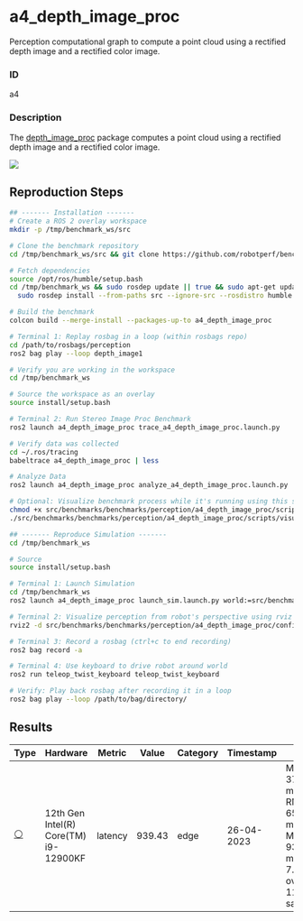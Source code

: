 # a4_depth_image_proc

Perception computational graph to compute a point cloud using a rectified depth image and a rectified color image.

### ID
a4

### Description
The [depth_image_proc](https://github.com/ros-perception/image_pipeline/tree/humble/depth_image_proc) package computes a point cloud using a rectified depth image and a rectified color image. 


![](/imgs/a3_stereo_image_proc_graph.png)

## Reproduction Steps

```bash
## ------- Installation -------
# Create a ROS 2 overlay workspace
mkdir -p /tmp/benchmark_ws/src

# Clone the benchmark repository
cd /tmp/benchmark_ws/src && git clone https://github.com/robotperf/benchmarks

# Fetch dependencies
source /opt/ros/humble/setup.bash
cd /tmp/benchmark_ws && sudo rosdep update || true && sudo apt-get update &&
  sudo rosdep install --from-paths src --ignore-src --rosdistro humble -y

# Build the benchmark
colcon build --merge-install --packages-up-to a4_depth_image_proc

# Terminal 1: Replay rosbag in a loop (within rosbags repo)
cd /path/to/rosbags/perception
ros2 bag play --loop depth_image1

# Verify you are working in the workspace
cd /tmp/benchmark_ws

# Source the workspace as an overlay
source install/setup.bash

# Terminal 2: Run Stereo Image Proc Benchmark
ros2 launch a4_depth_image_proc trace_a4_depth_image_proc.launch.py

# Verify data was collected
cd ~/.ros/tracing
babeltrace a4_depth_image_proc | less

# Analyze Data
ros2 launch a4_depth_image_proc analyze_a4_depth_image_proc.launch.py

# Optional: Visualize benchmark process while it's running using this script
chmod +x src/benchmarks/benchmarks/perception/a4_depth_image_proc/scripts/visualize_benchmark.sh
./src/benchmarks/benchmarks/perception/a4_depth_image_proc/scripts/visualize_benchmark.sh

## ------- Reproduce Simulation -------
cd /tmp/benchmark_ws

# Source
source install/setup.bash

# Terminal 1: Launch Simulation
cd /tmp/benchmark_ws 
ros2 launch a4_depth_image_proc launch_sim.launch.py world:=src/benchmarks/benchmarks/perception/a4_depth_image_proc/worlds/parking_garage.world

# Terminal 2: Visualize perception from robot's perspective using rviz
rviz2 -d src/benchmarks/benchmarks/perception/a4_depth_image_proc/config/sim_depth_camera_bot.rviz

# Terminal 3: Record a rosbag (ctrl+c to end recording)
ros2 bag record -a

# Terminal 4: Use keyboard to drive robot around world
ros2 run teleop_twist_keyboard teleop_twist_keyboard

# Verify: Play back rosbag after recording it in a loop
ros2 bag play --loop /path/to/bag/directory/

```

## Results

| Type | Hardware | Metric | Value | Category | Timestamp | Note | Data Source |
| --- | --- | --- | --- | --- | --- | --- | --- |
| [:white_circle:](https://github.com/robotperf/benchmarks/blob/main/benchmarks/README.md#type) | 12th Gen Intel(R) Core(TM) i9-12900KF | latency | 939.43 | edge | 26-04-2023 | Mean: 37.09 ms,  RMS: 65.12 ms, Max: 939.43 ms, Min: 7.97 ms over 1147 samples. | [perception/depth_image1](https://github.com/robotperf/rosbags/tree/main/perception/depth_image1) |


